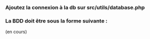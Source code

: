 ### Ajoutez la connexion à la db sur src/utils/database.php

### La BDD doit être sous la forme suivante :
(en cours)
